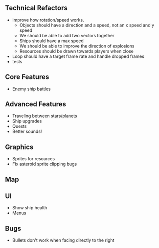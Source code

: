 ## Technical Refactors

- Improve how rotation/speed works.
  - Objects should have a direction and a speed, not an x speed and y speed
  - We should be able to add two vectors together
  - Ships should have a max speed
  - We should be able to improve the direction of explosions
  - Resources should be drawn towards players when close
- Loop should have a target frame rate and handle dropped frames
- tests

## Core Features

- Enemy ship battles

## Advanced Features

- Traveling between stars/planets
- Ship upgrades
- Quests
- Better sounds!

## Graphics

- Sprites for resources
- Fix asteroid sprite clipping bugs

## Map

## UI

- Show ship health
- Menus

## Bugs

- Bullets don't work when facing directly to the right
